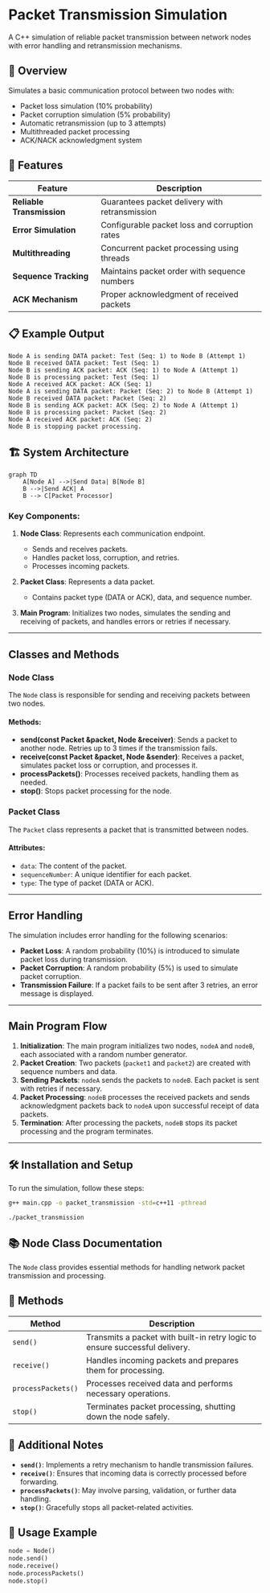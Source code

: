 # Packet Transmission Simulation

A C++ simulation of reliable packet transmission between network nodes with error handling and retransmission mechanisms.

## 📌 Overview

Simulates a basic communication protocol between two nodes with:
- Packet loss simulation (10% probability)
- Packet corruption simulation (5% probability)
- Automatic retransmission (up to 3 attempts)
- Multithreaded packet processing
- ACK/NACK acknowledgment system

## 🚀 Features

| Feature | Description |
|---------|-------------|
| **Reliable Transmission** | Guarantees packet delivery with retransmission |
| **Error Simulation** | Configurable packet loss and corruption rates |
| **Multithreading** | Concurrent packet processing using threads |
| **Sequence Tracking** | Maintains packet order with sequence numbers |
| **ACK Mechanism** | Proper acknowledgment of received packets |

## 📋 Example Output

```plaintext
Node A is sending DATA packet: Test (Seq: 1) to Node B (Attempt 1)
Node B received DATA packet: Test (Seq: 1)
Node B is sending ACK packet: ACK (Seq: 1) to Node A (Attempt 1)
Node B is processing packet: Test (Seq: 1)
Node A received ACK packet: ACK (Seq: 1)
Node A is sending DATA packet: Packet (Seq: 2) to Node B (Attempt 1)
Node B received DATA packet: Packet (Seq: 2)
Node B is sending ACK packet: ACK (Seq: 2) to Node A (Attempt 1)
Node B is processing packet: Packet (Seq: 2)
Node A received ACK packet: ACK (Seq: 2)
Node B is stopping packet processing.
```
## 🏗️ System Architecture

```mermaid
graph TD
    A[Node A] -->|Send Data| B[Node B]
    B -->|Send ACK| A
    B --> C[Packet Processor]
```
### Key Components:
1. **Node Class**: Represents each communication endpoint.
   - Sends and receives packets.
   - Handles packet loss, corruption, and retries.
   - Processes incoming packets.

2. **Packet Class**: Represents a data packet.
   - Contains packet type (DATA or ACK), data, and sequence number.

3. **Main Program**: Initializes two nodes, simulates the sending and receiving of packets, and handles errors or retries if necessary.

---

## Classes and Methods

### Node Class
The `Node` class is responsible for sending and receiving packets between two nodes.

#### Methods:
- **send(const Packet &packet, Node &receiver)**: Sends a packet to another node. Retries up to 3 times if the transmission fails.
- **receive(const Packet &packet, Node &sender)**: Receives a packet, simulates packet loss or corruption, and processes it.
- **processPackets()**: Processes received packets, handling them as needed.
- **stop()**: Stops packet processing for the node.

### Packet Class
The `Packet` class represents a packet that is transmitted between nodes.

#### Attributes:
- `data`: The content of the packet.
- `sequenceNumber`: A unique identifier for each packet.
- `type`: The type of packet (DATA or ACK).

---

## Error Handling

The simulation includes error handling for the following scenarios:
- **Packet Loss**: A random probability (10%) is introduced to simulate packet loss during transmission.
- **Packet Corruption**: A random probability (5%) is used to simulate packet corruption.
- **Transmission Failure**: If a packet fails to be sent after 3 retries, an error message is displayed.

---

## Main Program Flow

1. **Initialization**: The main program initializes two nodes, `nodeA` and `nodeB`, each associated with a random number generator.
2. **Packet Creation**: Two packets (`packet1` and `packet2`) are created with sequence numbers and data.
3. **Sending Packets**: `nodeA` sends the packets to `nodeB`. Each packet is sent with retries if necessary.
4. **Packet Processing**: `nodeB` processes the received packets and sends acknowledgment packets back to `nodeA` upon successful receipt of data packets.
5. **Termination**: After processing the packets, `nodeB` stops its packet processing and the program terminates.

---

## 🛠️ Installation and Setup

To run the simulation, follow these steps:

```sh
g++ main.cpp -o packet_transmission -std=c++11 -pthread
```
```sh
./packet_transmission
```

## 📚 Node Class Documentation

The `Node` class provides essential methods for handling network packet transmission and processing.

## 📌 Methods

| Method             | Description |
|-------------------|------------------------------------------------|
| `send()`         | Transmits a packet with built-in retry logic to ensure successful delivery. |
| `receive()`      | Handles incoming packets and prepares them for processing. |
| `processPackets()` | Processes received data and performs necessary operations. |
| `stop()`         | Terminates packet processing, shutting down the node safely. |

## 📘 Additional Notes
- **`send()`**: Implements a retry mechanism to handle transmission failures.
- **`receive()`**: Ensures that incoming data is correctly processed before forwarding.
- **`processPackets()`**: May involve parsing, validation, or further data handling.
- **`stop()`**: Gracefully stops all packet-related activities.

## 🔧 Usage Example
```python
node = Node()
node.send()
node.receive()
node.processPackets()
node.stop()
```

